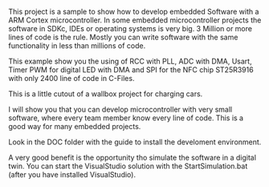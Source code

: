 This project is a sample to show how to develop embedded Software with a ARM Cortex microcontroller.
In some embedded microcontroller projects the software in SDKc, IDEs or operating systems is very big. 3 Million or more lines of code is the rule.
Mostly you can write software with the same functionality in less than millions of code.

This example show you the using of RCC with PLL, ADC with DMA, Usart, Timer PWM for digital LED with DMA and SPI for the NFC chip ST25R3916 with only 2400 line of code in C-Files.

This is a little cutout of a wallbox project for charging cars.

I will show you that you can develop microcontroller with very small software, where every team member know every line of code.
This is a good way for many embedded projects.

Look in the DOC folder with the guide to install the develoment environment.

A very good benefit is the opportunity tho simulate the software in a digital twin. You can start the VisualStudio solution with the StartSimulation.bat (after you have installed VisualStudio).

